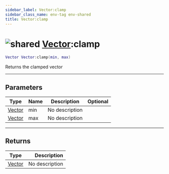 ```yaml
---
sidebar_label: Vector:clamp
sidebar_class_name: env-tag env-shared
title: Vector:clamp
---
```


# <img src='/img/wiki/shared.png' alt='shared' data-tag='env-tag' /> [Vector](../vector/README.md):clamp

```lua
Vector Vector:clamp(min, max)
```

Returns the clamped vector<br/>

-----------------
## Parameters

| Type   | Name | Description | Optional |
| ------ | ---- | ----------- | -------: |
| [Vector](../vector/README.md) | min | No description |   |
| [Vector](../vector/README.md) | max | No description |   |

-----------------
## Returns

| Type   | Description |
| ------ | ----------: |
| [Vector](../vector/README.md) | No description |
